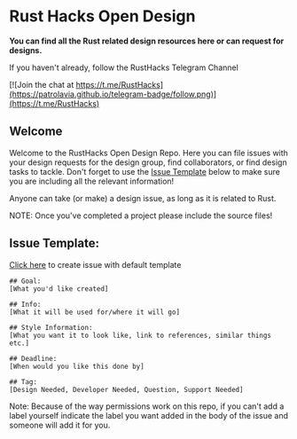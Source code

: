 # Rust Hacks Open Design

**You can find all the Rust related design resources here or can request for designs.**

If you haven't already, follow the RustHacks Telegram Channel

[![Join the chat at https://t.me/RustHacks](https://patrolavia.github.io/telegram-badge/follow.png)](https://t.me/RustHacks)

## Welcome

Welcome to the RustHacks Open Design Repo. Here you can file issues with your design requests for the design group, find collaborators, or find design tasks to tackle. Don't forget to use the [Issue Template](#issue-template:) below to make sure you are including all the relevant information!

Anyone can take (or make) a design issue, as long as it is related to Rust.

NOTE: Once you've completed a project please include the source files!

## Issue Template:

[Click here](https://github.com/rusthacks/OpenDesign/issues/new?body=%23%23%20Goal%3A%20%0A%5BWhat%20you%27d%20like%20created%5D%0A%0A%23%23%20Info%3A%20%0A%5BWhat%20it%20will%20be%20used%20for%2Fwhere%20it%20will%20go%5D%0A%0A%23%23%20Style%20Information%3A%20%0A%5BWhat%20you%20want%20it%20to%20look%20like%2C%20link%20to%20references%2C%20similar%20things%20etc.%5D%0A%0A%23%23%20Deadline%3A%20%0A%5BWhen%20would%20you%20like%20this%20done%20by%5D%0A%0A%23%23%20Tag%3A%20%0A%5BDesign%20Needed%2C%20Developer%20Needed%2C%20Question%2C%20Support%20Needed%5D) to create issue with default template

```
## Goal: 
[What you'd like created]

## Info: 
[What it will be used for/where it will go]

## Style Information: 
[What you want it to look like, link to references, similar things etc.]

## Deadline: 
[When would you like this done by]

## Tag: 
[Design Needed, Developer Needed, Question, Support Needed]
```

Note: Because of the way permissions work on this repo, if you can't add a label yourself indicate the label you want added in the body of the issue and someone will add it for you.
